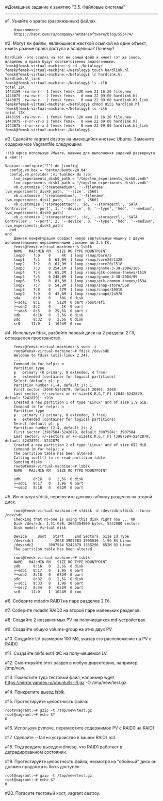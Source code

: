#Домашнее задание к занятию "3.5. Файловые системы"
__________________________________________________________________________________________
#1. Узнайте о sparse (разряженных) файлах.

        Ознакомился:
        https://habr.com/ru/company/hetmansoftware/blog/553474/

#2. Могут ли файлы, являющиеся жесткой ссылкой на один объект, иметь разные права доступа и владельца? Почему?

    hardlink -это ссылка на тот же самый файл и имеет тот же inode, владелец и права будут соответственно аналогичными.
    femsk@femsk-virtual-machine:~$ cd ./Netology/
    femsk@femsk-virtual-machine:~/Netology$ touch hardlink.hl
    femsk@femsk-virtual-machine:~/Netology$ ln hardlink.hl hardlink.hl_link
    femsk@femsk-virtual-machine:~/Netology$ ls -ilh
    total 12K
    1443159 -rw-rw-r-- 1 femsk femsk 12K июн 21 16:20 file.new
    1443075 -rw-rw-r-- 2 femsk femsk   0 июн 22 09:00 hardlink.hl
    1443075 -rw-rw-r-- 2 femsk femsk   0 июн 22 09:00 hardlink.hl_link
    femsk@femsk-virtual-machine:~/Netology$ chmod 0555 hardlink.hl
    femsk@femsk-virtual-machine:~/Netology$ ls -ilh
    total 12K
    1443159 -rw-rw-r-- 1 femsk femsk 12K июн 21 16:20 file.new
    1443075 -r-xr-xr-x 2 femsk femsk   0 июн 22 09:00 hardlink.hl
    1443075 -r-xr-xr-x 2 femsk femsk   0 июн 22 09:00 hardlink.hl_link
    femsk@femsk-virtual-machine:~/Netology$


#3. Сделайте vagrant destroy на имеющийся инстанс Ubuntu. Замените содержимое Vagrantfile следующим:

    !!!В офисе использую VMware, машина для выполнения заданий развернута в нём!!!
    
    Vagrant.configure("2") do |config|
      config.vm.box = "bento/ubuntu-20.04"
      config.vm.provider :virtualbox do |vb|
        lvm_experiments_disk0_path = "/tmp/lvm_experiments_disk0.vmdk"
        lvm_experiments_disk1_path = "/tmp/lvm_experiments_disk1.vmdk"
        vb.customize ['createmedium', '--filename', lvm_experiments_disk0_path, '--size', 2560]
        vb.customize ['createmedium', '--filename', lvm_experiments_disk1_path, '--size', 2560]
        vb.customize ['storageattach', :id, '--storagectl', 'SATA Controller', '--port', 1, '--device', 0, '--type', 'hdd', '--medium', lvm_experiments_disk0_path]
        vb.customize ['storageattach', :id, '--storagectl', 'SATA Controller', '--port', 2, '--device', 0, '--type', 'hdd', '--medium', lvm_experiments_disk1_path]
      end
    end
        Данная конфигурация создаст новую виртуальную машину с двумя дополнительными неразмеченными дисками по 2.5 Гб.
        femsk@femsk-virtual-machine:~$ lsblk
        NAME   MAJ:MIN RM   SIZE RO TYPE MOUNTPOINT
        loop0    7:0    0     4K  1 loop /snap/bare/5
        loop1    7:1    0  61,9M  1 loop /snap/core20/1328
        loop2    7:2    0  61,9M  1 loop /snap/core20/1518
        loop3    7:3    0 254,1M  1 loop /snap/gnome-3-38-2004/106
        loop4    7:4    0  65,2M  1 loop /snap/gtk-common-themes/1519
        loop5    7:5    0 248,8M  1 loop /snap/gnome-3-38-2004/99
        loop6    7:6    0  81,3M  1 loop /snap/gtk-common-themes/1534
        loop7    7:7    0  54,2M  1 loop /snap/snap-store/558
        loop8    7:8    0    47M  1 loop /snap/snapd/16010
        loop9    7:9    0  43,6M  1 loop /snap/snapd/14978
        sda      8:0    0    30G  0 disk
        ├─sda1   8:1    0   512M  0 part /boot/efi
        ├─sda2   8:2    0     1K  0 part
        └─sda5   8:5    0  29,5G  0 part /
        sdb      8:16   0   2,5G  0 disk
        sdc      8:32   0   2,5G  0 disk
        sr0     11:0    1  1024M  0 rom
             
#4. Используя fdisk, разбейте первый диск на 2 раздела: 2 Гб, оставшееся пространство.
        
        femsk@femsk-virtual-machine:~$ sudo -i
        root@femsk-virtual-machine:~# fdisk /dev/sdb
        Welcome to fdisk (util-linux 2.34).
        ...
        Command (m for help): n
        Partition type
        p   primary (0 primary, 0 extended, 4 free)
        e   extended (container for logical partitions)
        Select (default p): p
        Partition number (1-4, default 1): 1
        First sector (2048-5242879, default 2048): 2048
        Last sector, +/-sectors or +/-size{K,M,G,T,P} (2048-5242879, default 5242879): +2Gb
        Created a new partition 1 of type 'Linux' and of size 1,9 GiB.
        Command (m for help): n
        Partition type
        p   primary (1 primary, 0 extended, 3 free)
        e   extended (container for logical partitions)
        Select (default p): p
        Partition number (2-4, default 2): 2
        First sector (3907584-5242879, default 3907584): 3907584
        Last sector, +/-sectors or +/-size{K,M,G,T,P} (3907584-5242879, default 5242879): 5242879
        Created a new partition 2 of type 'Linux' and of size 652 MiB.
        Command (m for help): w
        The partition table has been altered.
        Calling ioctl() to re-read partition table.
        Syncing disks.
        root@femsk-virtual-machine:~# lsblk
        NAME   MAJ:MIN RM   SIZE RO TYPE MOUNTPOINT
        ...        
        sdb      8:16   0   2,5G  0 disk
        ├─sdb1   8:17   0   1,9G  0 part
        └─sdb2   8:18   0   652M  0 part
    
#5. Используя sfdisk, перенесите данную таблицу разделов на второй диск.

        root@femsk-virtual-machine:~# sfdisk -d /dev/sdb|sfdisk --force /dev/sdc
        Checking that no-one is using this disk right now ... OK
        Disk /dev/sdc: 2,51 GiB, 2684354560 bytes, 5242880 sectors
        Disk model: Virtual disk
        ...
        Device     Boot   Start     End Sectors  Size Id Type
        /dev/sdc1          2048 3907583 3905536  1,9G 83 Linux
        /dev/sdc2       3907584 5242879 1335296  652M 83 Linux
        The partition table has been altered.
        ...
        root@femsk-virtual-machine:~# lsblk
        NAME   MAJ:MIN RM   SIZE RO TYPE MOUNTPOINT
        sdb      8:16   0   2,5G  0 disk
        ├─sdb1   8:17   0   1,9G  0 part
        └─sdb2   8:18   0   652M  0 part
        sdc      8:32   0   2,5G  0 disk
        ├─sdc1   8:33   0   1,9G  0 part
        └─sdc2   8:34   0   652M  0 part
        sr0     11:0    1  1024M  0 rom

#6. Соберите mdadm RAID1 на паре разделов 2 Гб.



#7. Соберите mdadm RAID0 на второй паре маленьких разделов.



#8. Создайте 2 независимых PV на получившихся md-устройствах.



#9. Создайте общую volume-group на этих двух PV.



#10. Создайте LV размером 100 Мб, указав его расположение на PV с RAID0.



#11. Создайте mkfs.ext4 ФС на получившемся LV.



#12. Смонтируйте этот раздел в любую директорию, например, /tmp/new.


#13. Поместите туда тестовый файл, например wget https://mirror.yandex.ru/ubuntu/ls-lR.gz -O /tmp/new/test.gz.

#14. Прикрепите вывод lsblk.

#15. Протестируйте целостность файла:

    root@vagrant:~# gzip -t /tmp/new/test.gz
    root@vagrant:~# echo $?
    0
    
    
#16. Используя pvmove, переместите содержимое PV с RAID0 на RAID1.



#17. Сделайте --fail на устройство в вашем RAID1 md.



#18. Подтвердите выводом dmesg, что RAID1 работает в деградированном состоянии.



#19. Протестируйте целостность файла, несмотря на "сбойный" диск он должен продолжать быть доступен:

    root@vagrant:~# gzip -t /tmp/new/test.gz
    root@vagrant:~# echo $?
    0
    
#20. Погасите тестовый хост, vagrant destroy.
